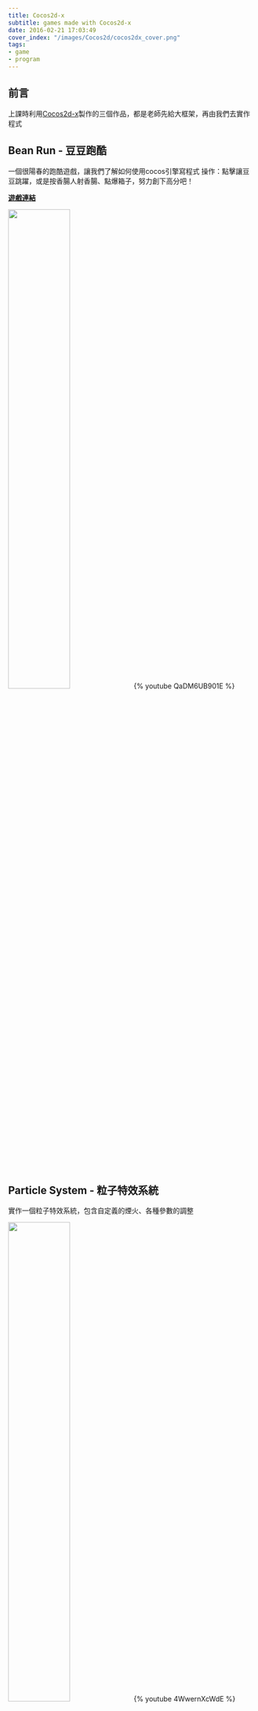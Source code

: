```yaml
---
title: Cocos2d-x
subtitle: games made with Cocos2d-x
date: 2016-02-21 17:03:49
cover_index: "/images/Cocos2d/cocos2dx_cover.png"
tags:
- game
- program
---
```

## 前言
上課時利用[Cocos2d-x](http://www.cocos2d-x.org/)製作的三個作品，都是老師先給大框架，再由我們去實作程式

## Bean Run - 豆豆跑酷
一個很陽春的跑酷遊戲，讓我們了解如何使用cocos引擎寫程式
操作：點擊讓豆豆跳躍，或是按香腸人射香腸、點爆箱子，努力創下高分吧！

**[遊戲連結](https://drive.google.com/open?id=0B3tpmvLYn0upRUJQU1M5SFZoTUE)**

<a href="https://github.com/aekly268/BeanRun"><img src="https://gh-card.dev/repos/aekly268/BeanRun.svg" width="50%"></a>
{% youtube QaDM6UB901E %}

## Particle System - 粒子特效系統
實作一個粒子特效系統，包含自定義的煙火、各種參數的調整

<a href="https://github.com/aekly268/ParticleSystem"><img src="https://gh-card.dev/repos/aekly268/ParticleSystem.svg" width="50%"></a>
{% youtube 4WwernXcWdE %}

## Box 2D
這個作品主要是練習物理碰撞、joint的部分，包含三個關卡
關卡說明：
1.利用棍子將球推進最左邊的小洞
2.按下中間的三角形產生30顆球
3.讓車子飛到最右邊解鎖繪製鋼體功能

<a href="https://github.com/aekly268/Box2D"><img src="https://gh-card.dev/repos/aekly268/Box2D.svg" width="50%"></a>
{% youtube TcBCCfA7_XI %}

## 程式小筆記
由於Cocos2dx只包含最基本的函式庫，所以很多地方全部都要靠程式來完成

1. 按鈕事件：
在初始化的時候監聽
{% codeblock lang:c buttonEvent https://github.com/aekly268/MyBean_cocos2dx/blob/master/Classes/HelloWorldScene.cpp HelloWorldScene.cpp %}
// Button
c3btn.playbtn = dynamic_cast<Button*>(rootNode->getChildByName("PlayBtn"));//指定按鈕
c3btn.playbtn->addTouchEventListener(CC_CALLBACK_2(HelloWorld::PlayBtnTouchEvent, this));
{% endcodeblock %}
實作按鈕事件
{% codeblock lang:c buttonEvent https://github.com/aekly268/MyBean_cocos2dx/blob/master/Classes/HelloWorldScene.cpp HelloWorldScene.cpp %}
void HelloWorld::PlayBtnTouchEvent(Ref *pSender, Widget::TouchEventType type)
{
	switch (type)
	{
		case Widget::TouchEventType::BEGAN:
			log("Touch Down");
			break;
		case Widget::TouchEventType::MOVED:
			log("Touch Move");
			break;
		case Widget::TouchEventType::ENDED:
			log("Touch Up");
			break;
		case Widget::TouchEventType::CANCELED:
			log("Touch Cancelled");
			break;
		default:
			break;
	}
}
{% endcodeblock %}

2. 粒子特效：利用兩個串列來管理，分為可以用的和正在用的
{% codeblock lang:c CParticleSystem https://github.com/aekly268/MyParticle_cocos2dx/blob/master/Classes/CParticleSystem.h CParticleSystem.h %}
list<CParticle*> _FreeList;
list<CParticle*> _InUsedList;
{% endcodeblock %}
初始化
{% codeblock lang:c CParticleSystem https://github.com/aekly268/MyParticle_cocos2dx/blob/master/Classes/CParticleSystem.cpp CParticleSystem.cpp %}
void CParticleSystem::init(cocos2d::Layer &inlayer)
{
	_iFree = NUMBER_PARTICLES;
	_iInUsed = 0;
	_pParticles = new CParticle[NUMBER_PARTICLES]; // 取得所需要的 particle 空間
	 // 讀入儲存多張圖片的 plist 檔
	SpriteFrameCache::getInstance()->addSpriteFramesWithFile("particletexture.plist");
	for (int i = 0; i < NUMBER_PARTICLES; i++) {
		_pParticles[i].setParticle("flare.png", inlayer);
		_FreeList.push_front(&_pParticles[i]);
	}
}
{% endcodeblock %}
產生分子並更新串列，最後檢查將已經到達生命週期的分子放回_FreeList
{% codeblock lang:c CParticleSystem https://github.com/aekly268/MyParticle_cocos2dx/blob/master/Classes/CParticleSystem.cpp CParticleSystem.cpp %}
void CParticleSystem::doStep(float dt)
{
	CParticle *get;
	list <CParticle *>::iterator it;
	if (_bEmitterOn) { // 根據 Emitter 設定的相關參數，產生相對應的分子
		int n = (int)(_fElpasedTime * _iNumParticles); // 到目前為止應該產生的分子個數
		if (n > _iGenParticles) {
			for (int i = 0; i < n - _iGenParticles; i++) {
				// 根據 Emitter 的相關參數，設定所產生分子的參數
				if (_iFree != 0) {
					if (_iEmitterType == 0) {
						get = _FreeList.front();
						_FreeList.pop_front();
						_InUsedList.push_front(get);
						_iFree--; _iInUsed++;
					}						
				}
			}
			_iGenParticles = n; // 目前已經產生 n 個分子		
		}			
	}
	// 有分子需要更新時
	if (_iInUsed != 0) {
		for (it = _InUsedList.begin(); it != _InUsedList.end(); ) {
			if ((*it)->doStep(dt)) { // 分子生命週期已經到達									 
				_FreeList.push_front((*it));// 將目前這一個節點的內容放回 _FreeList
				it = _InUsedList.erase(it); // 移除目前這一個,
				_iFree++; _iInUsed--;
			}
			else it++;
		}
	}
}
{% endcodeblock %}

3. joint使用：內建很多種類型，主要就是設定多個物體，最後將他們綁在一起產生關節
{% codeblock lang:c joint https://github.com/aekly268/Mybox2D_cocos2dx/blob/master/Classes/JointScene.cpp JointScene.cpp %}
// 取得並設定 circle01_pul 為【動態物體A】
	auto circleSprite = _csbRoot->getChildByName("circle01_pul");
	//設定細節
	Point locA = circleSprite->getPosition();
	Size size = circleSprite->getContentSize();
	float scale = circleSprite->getScale();
	b2CircleShape circleShape;
	circleShape.m_radius = size.width*0.5f*scale / PTM_RATIO;
	b2BodyDef bodyDef;
	bodyDef.type = b2_dynamicBody;
	bodyDef.position.Set(locA.x / PTM_RATIO, locA.y / PTM_RATIO);
	bodyDef.userData = circleSprite;
	b2Body* bodyA = _b2World->CreateBody(&bodyDef);
	b2FixtureDef fixtureDef;
	fixtureDef.shape = &circleShape;
	fixtureDef.density = 10.0f;
	fixtureDef.friction = 0.2f;
	bodyA->CreateFixture(&fixtureDef);
// 取得並設定 circle02_pul 為【動態物體B】(略)
//產生滑輪關節
	b2PulleyJointDef JointDef;
	JointDef.Initialize(bodyA, bodyB,
		b2Vec2( locA.x / PTM_RATIO, (locA.y +150) / PTM_RATIO),
		b2Vec2( locB.x / PTM_RATIO, (locB.y +150) / PTM_RATIO),
		bodyA->GetWorldCenter(),
		bodyB->GetWorldCenter(),
		1);
	_b2World->CreateJoint(&JointDef);
	{% endcodeblock %}
